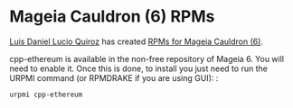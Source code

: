 Mageia Cauldron (6) RPMs
========================

[Luis Daniel Lucio Quiroz](https://github.com/daniel-lucio) has created [RPMs for Mageia Cauldron (6)](http://inside-out.xyz/technology/cpp-ethereum-1-3-0-rpm-for-mageia-6.html).

cpp-ethereum is available in the non-free repository of Mageia 6. You will need to enable it. Once this is done, to install you just need to run the URPMI command (or RPMDRAKE if you are using GUI): :

    urpmi cpp-ethereum
